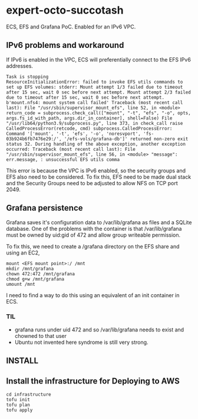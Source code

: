 # expert-octo-succotash
ECS, EFS and Grafana PoC. Enabled for an IPv6 VPC.

## IPv6 problems and workaround 

If IPv6 is enabled in the VPC, ECS will preferentially connect to the EFS IPv6 addresses. 

```
Task is stopping
ResourceInitializationError: failed to invoke EFS utils commands to set up EFS volumes: stderr: Mount attempt 1/3 failed due to timeout after 15 sec, wait 0 sec before next attempt. Mount attempt 2/3 failed due to timeout after 15 sec, wait 0 sec before next attempt. b'mount.nfs4: mount system call failed' Traceback (most recent call last): File "/usr/sbin/supervisor_mount_efs", line 52, in <module> return_code = subprocess.check_call(["mount", "-t", "efs", "-o", opts, args.fs_id_with_path, args.dir_in_container], shell=False) File "/usr/lib64/python3.9/subprocess.py", line 373, in check_call raise CalledProcessError(retcode, cmd) subprocess.CalledProcessError: Command '['mount', '-t', 'efs', '-o', 'noresvport', 'fs-03b924b6fb7476e29:/', '/efs-vols/grafana-db']' returned non-zero exit status 32. During handling of the above exception, another exception occurred: Traceback (most recent call last): File "/usr/sbin/supervisor_mount_efs", line 56, in <module> "message": err.message, : unsuccessful EFS utils comma

```
This error is because the VPC is IPv6 enabled, so the security groups and EFS also need to be considered.  To fix this, EFS need to be made dual stack and the Security Groups need to be adjusted to allow NFS on TCP port 2049.


## Grafana persistence

Grafana saves it's configuration data to /var/lib/grafana as files and a SQLite database. One of the problems with the container is that /var/lib/grafana must be owned by uid:gid of 472 and allow group writeable permission.

To fix this, we need to create a /grafana directory on the EFS share and using an EC2, 

```
mount <EFS mount point>:/ /mnt
mkdir /mnt/grafana
chown 472:472 /mnt/grafana
chmod g+w /mnt/grafana 
umount /mnt
```

I need to find a way to do this using an equivalent of an init container in ECS.

### TIL

- grafana runs under uid 472 and so /var/lib/grafana needs to exist and chowned to that user
- Ubuntu not invented here syndrome is still very strong.


## INSTALL

## Install the infrastructure for Deploying to AWS

``` 
cd infrastructure
tofu init
tofu plan
tofu apply
```
